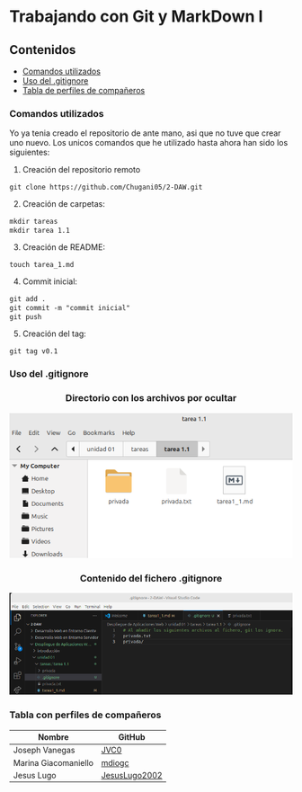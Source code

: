 # Trabajando con Git y MarkDown I

## Contenidos

- [Comandos utilizados](#comandos-utilizados)
- [Uso del .gitignore](#uso-del-gitignore)
- [Tabla de perfiles de compañeros](#tabla-con-perfiles-de-compañeros)

### Comandos utilizados
Yo ya tenia creado el repositorio de ante mano, asi que no tuve que crear uno nuevo. Los unicos comandos que he utilizado hasta ahora han sido los siguientes:

1. Creación del repositorio remoto
```
git clone https://github.com/Chugani05/2-DAW.git
```

2. Creación de carpetas:
```
mkdir tareas
mkdir tarea 1.1
```

3. Creación de README:
```
touch tarea_1.md
```

4. Commit inicial:
```
git add .
git commit -m "commit inicial"
git push
```

5. Creación del tag:
```
git tag v0.1
```

### Uso del .gitignore
<div align=center>
    <h3>Directorio con los archivos por ocultar</h3>
    <img src="../../imgs/folders.png" alt="folder"/>
    <h3>Contenido del fichero .gitignore</h3>
    <img src="../../imgs/gitignore.png" alt="gitignore"/>
</div>


### Tabla con perfiles de compañeros
|Nombre|GitHub|
|------|------|
|Joseph Vanegas|[JVC0](https://github.com/JVC0)|
|Marina Giacomaniello|[mdiogc](https://github.com/mdiogc)|
|Jesus Lugo|[JesusLugo2002](https://github.com/JesusLugo2002)|